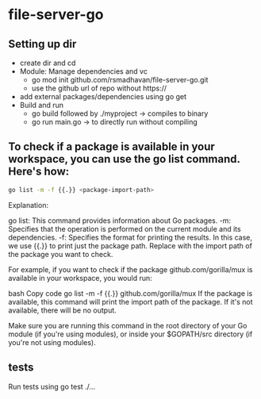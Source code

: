 # file-server-go

## Setting up dir
- create dir and cd
- Module: Manage dependencies and vc
  - go mod init github.com/rsmadhavan/file-server-go.git
  - use the github url of repo without https://
- add external packages/dependencies using go get
- Build and run
  - go build followed by ./myproject &rarr; compiles to binary
  - go run main.go  &rarr; to directly run without compiling

## To check if a package is available in your workspace, you can use the go list command. Here's how:

```bash
go list -m -f {{.}} <package-import-path>
```
Explanation:

go list: This command provides information about Go packages.
-m: Specifies that the operation is performed on the current module and its dependencies.
-f: Specifies the format for printing the results. In this case, we use {{.}} to print just the package path.
Replace <package-import-path> with the import path of the package you want to check.

For example, if you want to check if the package github.com/gorilla/mux is available in your workspace, you would run:

bash
Copy code
go list -m -f {{.}} github.com/gorilla/mux
If the package is available, this command will print the import path of the package. If it's not available, there will be no output.

Make sure you are running this command in the root directory of your Go module (if you're using modules), or inside your $GOPATH/src directory (if you're not using modules).

## tests
Run tests using go test ./...




